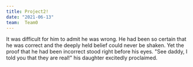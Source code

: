 ```yaml
---
title: Project2!
date: "2021-06-13"
team:  Team0
---
```


It was difficult for him to admit he was wrong. He had been so certain that he was correct and the deeply held belief could never be shaken. Yet the proof that he had been incorrect stood right before his eyes. "See daddy, I told you that they are real!" his daughter excitedly proclaimed.

